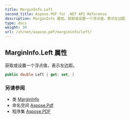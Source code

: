 ```yaml
---
title: MarginInfo.Left
second_title: Aspose.PDF for .NET API Reference
description: MarginInfo 属性。获取或设置一个浮点值，表示左边距
type: docs
weight: 30
url: /zh/net/aspose.pdf/margininfo/left/
---
```

## MarginInfo.Left 属性

获取或设置一个浮点值，表示左边距。

```csharp
public double Left { get; set; }
```

### 另请参阅

* 类 [MarginInfo](../)
* 命名空间 [Aspose.Pdf](../../../aspose.pdf/)
* 程序集 [Aspose.PDF](../../../)